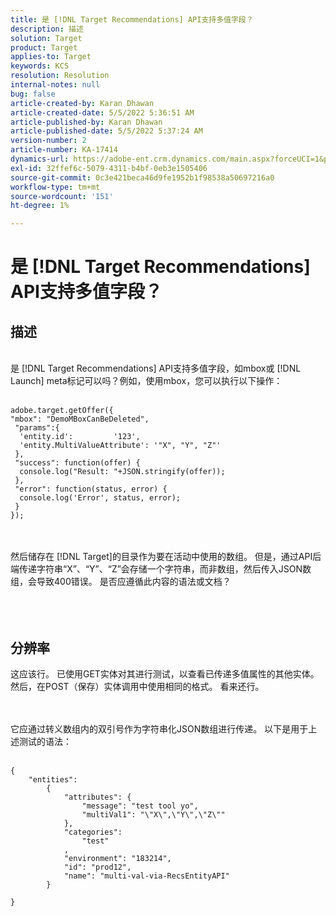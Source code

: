 ```yaml
---
title: 是 [!DNL Target Recommendations] API支持多值字段？
description: 描述
solution: Target
product: Target
applies-to: Target
keywords: KCS
resolution: Resolution
internal-notes: null
bug: false
article-created-by: Karan Dhawan
article-created-date: 5/5/2022 5:36:51 AM
article-published-by: Karan Dhawan
article-published-date: 5/5/2022 5:37:24 AM
version-number: 2
article-number: KA-17414
dynamics-url: https://adobe-ent.crm.dynamics.com/main.aspx?forceUCI=1&pagetype=entityrecord&etn=knowledgearticle&id=3c966259-35cc-ec11-a7b5-6045bd00db25
exl-id: 32ffef6c-5079-4311-b4bf-0eb3e1505406
source-git-commit: 0c3e421beca46d9fe1952b1f98538a50697216a0
workflow-type: tm+mt
source-wordcount: '151'
ht-degree: 1%

---
```


# 是 [!DNL Target Recommendations] API支持多值字段？

## 描述

<br>是 [!DNL Target Recommendations] API支持多值字段，如mbox或 [!DNL Launch] meta标记可以吗？例如，使用mbox，您可以执行以下操作：<br><br>

```
adobe.target.getOffer({
"mbox": "DemoMBoxCanBeDeleted",
 "params":{
  'entity.id':         '123',   
  'entity.MultiValueAttribute': '"X", "Y", "Z"'
 },
 "success": function(offer) {
  console.log("Result: "+JSON.stringify(offer));
 },
 "error": function(status, error) {
  console.log('Error', status, error);
 }
});
```

<br><br>然后储存在 [!DNL Target]的目录作为要在活动中使用的数组。 但是，通过API后端传递字符串“X”、“Y”、“Z”会存储一个字符串，而非数组，然后传入JSON数组，会导致400错误。 是否应遵循此内容的语法或文档？<br><br><br><br>

## 分辨率


这应该行。 已使用GET实体对其进行测试，以查看已传递多值属性的其他实体。 然后，在POST（保存）实体调用中使用相同的格式。 看来还行。




<br><br>它应通过转义数组内的双引号作为字符串化JSON数组进行传递。 以下是用于上述测试的语法：<br><br>

```
{
    "entities":
        {
            "attributes": {
                "message": "test tool yo",
                "multiVal1": "\"X\",\"Y\",\"Z\""
            },
            "categories": 
                "test"
            ,
            "environment": "183214",
            "id": "prod12",
            "name": "multi-val-via-RecsEntityAPI"
        }
    
}
```
